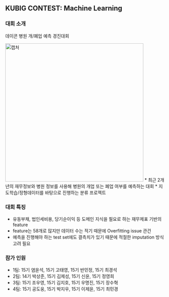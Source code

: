 
## KUBIG CONTEST: Machine Learning

### 대회 소개
데이콘 병원 개/폐업 예측 경진대회

<img width="435" alt="캡처" src="https://user-images.githubusercontent.com/79184083/156677600-398dc8eb-c518-45bc-9a74-e842472904eb.PNG">
* 최근 2개년의 재무정보와 병원 정보를 사용해 병원의 개업 또는 폐업 여부를 예측하는 대회
* 지도학습/정형데이터를 바탕으로 진행하는 분류 프로젝트

### 대회 특징
* 유동부채, 법인세비용, 당기순이익 등 도메인 지식을 필요로 하는 재무제표 기반의 feature
* feature는 58개로 많지만 데이터 수는 적기 때문에 Overfitting issue 관건
* 예측을 진행해야 하는 test set에도 결측치가 있기 때문에 적절한 imputation 방식 고려 필요

### 참가 인원
* 1팀: 15기 염윤석, 15기 고태영, 15기 반민정, 15기 최경석
* 2팀: 14기 박상준, 15기 김제성, 15기 신윤, 15기 정영희
* 3팀: 15기 조우영, 15기 김지호, 15기 우명진, 15기 장수혁
* 4팀: 15기 공도웅, 15기 박지우, 15기 이제윤, 15기 최민경
